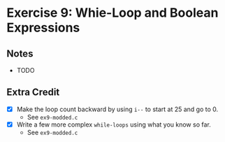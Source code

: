 # Exercise 9: Whie-Loop and Boolean Expressions

## Notes

- TODO

## Extra Credit

- [x] Make the loop count backward by using `i--` to start at 25 and go to 0.
  - See `ex9-modded.c`
- [x] Write a few more complex `while-loops` using what you know so far.
  - See `ex9-modded.c`

